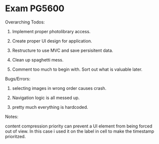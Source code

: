#  Exam PG5600

Overarching Todos:

1. Implement proper photolibrary access.

2. Create proper UI design for application.

3. Restructure to use MVC and save persisitent data.

4. Clean up spaghetti mess.

5. Comment too much to begin with. Sort out what is valuable later.

Bugs/Errors: 

1. selecting images in wrong order causes crash.

2. Navigation logic is all messed up.

3. pretty much everything is hardcoded.

Notes:

content compression priority can prevent a UI element from being forced out of view. In this case i used it on the label in cell to make the timestamp prioritzed.

